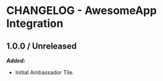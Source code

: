 # CHANGELOG - AwesomeApp Integration

## 1.0.0 / Unreleased
***Added:***
* Initial Ambassador Tile.
